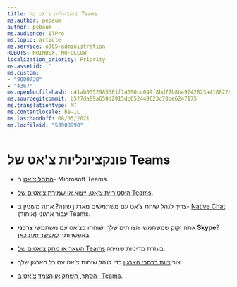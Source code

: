 ```yaml
---
title: פונקציונליות צ'אט של Teams
ms.author: pebaum
author: pebaum
ms.audience: ITPro
ms.topic: article
ms.service: o365-administration
ROBOTS: NOINDEX, NOFOLLOW
localization_priority: Priority
ms.assetid: ''
ms.custom:
- "9000738"
- "4367"
ms.openlocfilehash: c41ab0552985681f14090cc049f8bd77b8b49242823a418822674cd21dea0f77
ms.sourcegitcommit: b5f7da89a650d2915dc652449623c78be6247175
ms.translationtype: MT
ms.contentlocale: he-IL
ms.lasthandoff: 08/05/2021
ms.locfileid: "53908990"
---
```

# <a name="teams-chat-functionality"></a>פונקציונליות צ'אט של Teams

- [התחל צ‘אט](https://support.office.com/article/start-a-chat-in-teams-0c71b32b-c050-4930-a887-5afbe742b3d8) ב- Microsoft Teams.

- [היסטוריית צ‘אט, ייצוא או שמירת צ‘אטים של Teams](https://docs.microsoft.com/alchemyinsights/chat-history-in-microsoft-teams).

- צריך לנהל שיחת צ‘אט עם משתמשים מארגון שונה? אתה מעוניין ב- [Native Chat](https://docs.microsoft.com/microsoftteams/native-chat-for-external-users) (איחוד) עבור ארגוני Teams.

- אתה זקוק שמשתמשי הצוותים שלך ישוחחו בצ‘אט עם משתמשי **צרכני Skype**? באפשרותך [לאפשר זאת כאן](https://docs.microsoft.com/microsoftteams/manage-external-access#step-1---enable-your-organization-to-communicate-with-another-teams-organization). 

- [השאר או מחק צ‘אטים של Teams](https://docs.microsoft.com/microsoftteams/retention-policies) בעזרת מדיניות שמירה.

- צור [צוות ברחבי הארגון](https://docs.microsoft.com/microsoftteams/create-an-org-wide-team) כדי לנהל שיחות צ‘אט עם כל הארגון שלך.

- [הסתר, השתק או הצמד צ‘אט ב- Teams](https://support.office.com/article/hide-mute-or-pin-a-chat-in-teams-9aee02ef-713d-495b-8a73-9762d8e4b066).
